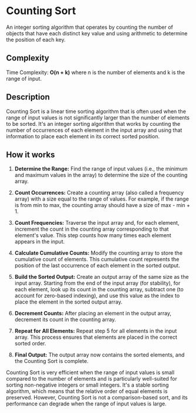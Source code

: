 # Counting Sort

An integer sorting algorithm that operates by counting
the number of objects that have each distinct key value
and using arithmetic to determine the position of
each key.


## Complexity
Time Complexity: **O(n + k)** where n is the number of
elements and k is the range of input.

## Description
Counting Sort is a linear time sorting algorithm that is often used
when the range of input values is not significantly larger than the
number of elements to be sorted. It's an integer sorting algorithm
that works by counting the number of occurrences of each element in
the input array and using that information to place each element in
its correct sorted position.

## How it works
1. **Determine the Range:** Find the range of input values (i.e.,
  the minimum and maximum values in the array) to determine the size of
  the counting array.

2. **Count Occurrences:** Create a counting array (also called a
  frequency array) with a size equal to the range of values. For example,
  if the range is from min to max, the counting array should have a size
  of max - min + 1.

3. **Count Frequencies:** Traverse the input array and, for each element,
  increment the count in the counting array corresponding to that element's
  value. This step counts how many times each element appears in the input.

4. **Calculate Cumulative Counts:** Modify the counting array to store the cumulative
  count of elements. This cumulative count represents the position of the last
  occurrence of each element in the sorted output.

5. **Build the Sorted Output:** Create an output array of the same size as the input 
  array. Starting from the end of the input array (for stability), for each
  element, look up its count in the counting array, subtract one (to account
  for zero-based indexing), and use this value as the index to place the element
  in the sorted output array.

6. **Decrement Counts:** After placing an element in the output array, decrement its
  count in the counting array.

7. **Repeat for All Elements:** Repeat step 5 for all elements in the input array.
  This process ensures that elements are placed in the correct sorted order.

8. **Final Output:** The output array now contains the sorted elements, and the
  Counting Sort is complete.

Counting Sort is very efficient when the range of input values is small compared to
the number of elements and is particularly well-suited for sorting non-negative
integers or small integers. It's a stable sorting algorithm, which means that the
relative order of equal elements is preserved. However, Counting Sort is not a
comparison-based sort, and its performance can degrade when the range of input
values is large.
